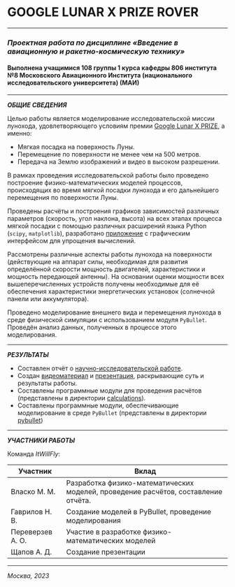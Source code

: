 # GOOGLE LUNAR X PRIZE ROVER

----------------
### _Проектная работа по дисциплине «Введение в авиационную и ракетно-космическую технику»_
#### Выполнена учащимися 108 группы 1 курса кафедры 806 института №8 Московского Авиационного Института (национального исследовательского университета) (МАИ) 

----------------
***ОБЩИЕ СВЕДЕНИЯ***

Целью работы является моделирование исследовательской миссии лунохода, удовлетворяющего условиям
премии [Google Lunar X PRIZE](https://ru.wikipedia.org/wiki/Google_Lunar_X_PRIZE), а именно:
- Мягкая посадка на поверхность Луны.
- Перемещение по поверхности не менее чем на 500 метров.
- Передача на Землю изображений и видео в высоком разрешении.

В рамках проведения исследовательской работы было проведено построение физико-математических моделей
процессов, происходящих во время мягкой посадки лунохода и его дальнейшего перемещения по поверхности Луны.

Проведены расчёты и построения графиков зависимостей различных параметров (скорость, угол наклона,
высота) на всех этапах процесса мягкой посадки с помощью различных расширений языка Python (```scipy```, 
```matplotlib```), разработано [приложение](/calculations/main_equation.py) с графическим интерфейсом для 
упрощения вычислений.

Рассмотрены различные аспекты работы лунохода на поверхности (действующие на аппарат силы,
необходимая для развития определённой скорости мощность двигателей, характеристики и мощность передающей
антенны). На основании оценки мощности всех вышеперечисленных устройств получены необходимые для её обеспечения
характеристики энергетических установок (солнечной панели или аккумулятора).

Проведено моделирование внешнего вида и перемещения лунохода в среде физической симуляции с использованием
модуля ```PyBullet```. Проведён анализ данных, полученных в процессе этого моделирования.

-----------------

***РЕЗУЛЬТАТЫ***

- Составлен отчёт о [научно-исследовательской работе]().
- Создан [видеоматериал]() и [презентация](), раскрывающие суть и результаты работы.
- Составлены программные модули для проведения расчётов (представлены в директории [calculations](/calculations)).
- Составлены программные модули, обеспечивающие моделирование в среде ```PyBullet``` (представлены в 
директории [pybullet](/pybullet))
---------------------
***УЧАСТНИКИ РАБОТЫ***

Команда _ItWillFly_:

| Участник         | Вклад                                                                              |
|------------------|------------------------------------------------------------------------------------|
| Власко М. М.     | Разработка физико-математических моделей, проведение расчётов, составление отчёта. | 
| Гаврилов Н. В.   | Создание моделей в PyBullet, проведение моделирования                              | 
| Переверзев А. О. | Участие в разработке физико-математических моделей                                 | 
| Щапов А. Д.      | Создание презентации                                                               | 

---------------------
_Москва, 2023_
